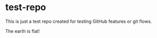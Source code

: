 # test-repo

This is just a test repo created for testing GitHub features or git flows.

The earth is flat!
